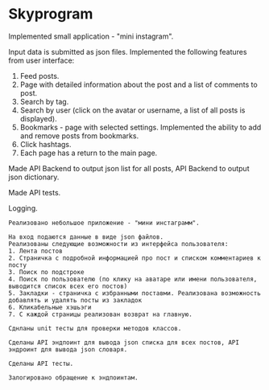 # Skyprogram

Implemented small application - "mini instagram". 

Input data is submitted as json files. 
Implemented the following features from user interface: 
1. Feed posts. 
2. Page with detailed information about the post and a list of comments to post. 
3. Search by tag.
4. Search by user (click on the avatar or username, a list of all posts is displayed). 
5. Bookmarks - page with selected settings. Implemented the ability to add and remove posts from bookmarks. 
6. Click hashtags. 
7. Each page has a return to the main page. 

Made API Backend to output json list for all posts, API Backend to output json dictionary. 

Made API tests.

Logging.


```
Реализовано небольшое приложение - "мини инстаграмм".

На вход подаются данные в виде json файлов.
Реализованы следующие возможности из интерфейса пользователя:
1. Лента постов
2. Страничка с подробной информацией про пост и списком комментариев к посту
3. Поиск по подстроке
4. Поиск по пользователю (по клику на аватаре или имени пользователя, выводится список всех его постов)
5. Закладки - страничка с избранными поставми. Реализована возможность добавлять и удалять посты из закладок
6. Кликабельные хэшьэги
7. С каждой страницы реализован возврат на главную.

Сднланы unit тесты для проверки методов классов.

Сделаны API эндпоинт для вывода json списка для всех постов, API эндроинт для вывода json словаря.

Сделаны API тесты.

Залогировано обращение к эндпоинтам.
```